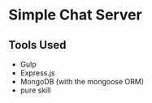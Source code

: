 # Simple Chat Server

## Tools Used
+ Gulp
+ Express.js
+ MongoDB (with the mongoose ORM)
+ pure skill
